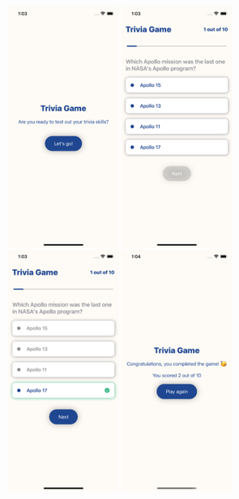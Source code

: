 <p float="left">
<img src="screenshots/1.png" width=220> 
<img src="screenshots/2.png" width=220> 
<img src="screenshots/3.png" width=220> 
<img src="screenshots/4.png" width=220> 
</p>
